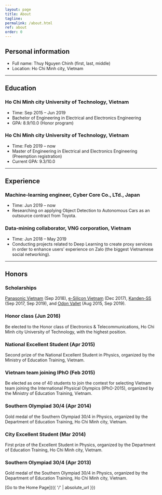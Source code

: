 ```yaml
---
layout: page
title: About
tagline: 
permalink: /about.html
ref: about
order: 0
---
```


## Personal information

* Full name: Thuy Nguyen Chinh (first, last, middle)
* Location: Ho Chi Minh city, Vietnam


------
## Education


### Ho Chi Minh city University of Technology, Vietnam
* Time: Sep 2015 – Jun 2019
* Bachelor of Engineering in Electrical and Electronics Engineering
* GPA: 8.9/10.0 (Honor program)


### Ho Chi Minh city University of Technology, Vietnam
* Time: Feb 2019 – now
* Master of Engineering in Electrical and Electronics Engineering (Preemption registration)
* Current GPA: 9.3/10.0


------
## Experience


### Machine-learning engineer, Cyber Core Co., LTd., Japan
* Time: Jun 2019 – now
* Researching on applying Object Detection to Autonomous Cars as an outsource contract
from Toyota.


### Data-mining collaborator, VNG corporation, Vietnam
* Time: Jun 2018 – May 2019
* Conducting projects related to Deep Learning to create proxy services in order to enhance
users’ experience on Zalo (the biggest Vietnamese social networking).


------
## Honors

### Scholarships
[Panasonic Vietnam](https://www.panasonic.com/vn/en/) (Sep 2018), [e-Silicon Vietnam](https://www.esilicon.com/) (Dec 2017), [Kanden-SS](https://kanden-sys.jp/) (Sep 2017, Sep 2019), and [Odon Vallet](https://rvn-vallet.org/) (Aug 2015, Sep 2019).

### Honor class (Jun 2016)
Be elected to the Honor class of Electronics & Telecommunications, Ho Chi Minh city University of Technology, with the highest position.

### National Excellent Student (Apr 2015)
Second prize of the National Excellent Student in Physics, organized by the Ministry of Education Training, Vietnam.

### Vietnam team joining IPhO (Feb 2015)
Be elected as one of 40 students to join the contest for selecting Vietnam team joining the International Physical Olympics (IPhO-2015), organized by the Ministry of Education Training, Vietnam.

### Southern Olympiad 30/4 (Apr 2014)
Gold medal of the Southern Olympiad 30/4 in Physics, organized by the Department of Education Training, Ho Chi Minh city, Vietnam.

### City Excellent Student (Mar 2014)
First prize of the Excellent Student in Physics, organized by the Department of Education Training, Ho Chi Minh city, Vietnam.

### Southern Olympiad 30/4 (Apr 2013)
Gold medal of the Southern Olympiad 30/4 in Physics, organized by the Department of Education Training, Ho Chi Minh city, Vietnam.


[Go to the Home Page]({{ '/' | absolute_url }})
